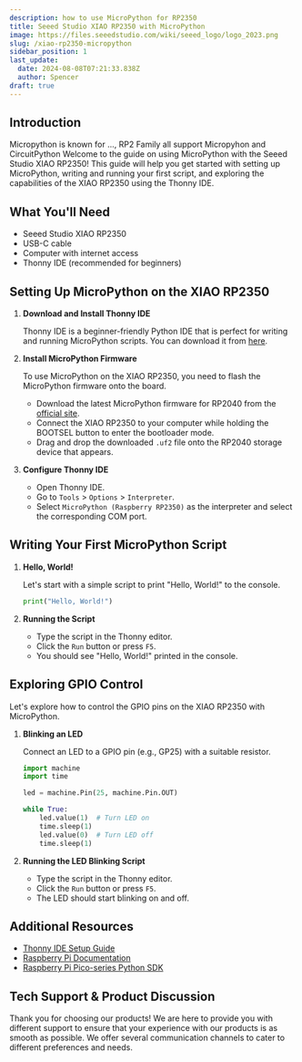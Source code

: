 ```yaml
---
description: how to use MicroPython for RP2350
title: Seeed Studio XIAO RP2350 with MicroPython
image: https://files.seeedstudio.com/wiki/seeed_logo/logo_2023.png
slug: /xiao-rp2350-micropython
sidebar_position: 1
last_update:
  date: 2024-08-08T07:21:33.838Z
  author: Spencer
draft: true
---
```


## Introduction

Micropython is known for ..., RP2 Family all support Micropyhon and CircuitPython
Welcome to the guide on using MicroPython with the Seeed Studio XIAO RP2350! This guide will help you get started with setting up MicroPython, writing and running your first script, and exploring the capabilities of the XIAO RP2350 using the Thonny IDE.

## What You'll Need

- Seeed Studio XIAO RP2350
- USB-C cable
- Computer with internet access
- Thonny IDE (recommended for beginners)

## Setting Up MicroPython on the XIAO RP2350

1. **Download and Install Thonny IDE**

   Thonny IDE is a beginner-friendly Python IDE that is perfect for writing and running MicroPython scripts. You can download it from [here](https://thonny.org/).

2. **Install MicroPython Firmware**

   To use MicroPython on the XIAO RP2350, you need to flash the MicroPython firmware onto the board.

   - Download the latest MicroPython firmware for RP2040 from the [official site](https://micropython.org/download/rp2-pico/).
   - Connect the XIAO RP2350 to your computer while holding the BOOTSEL button to enter the bootloader mode.
   - Drag and drop the downloaded `.uf2` file onto the RP2040 storage device that appears.

3. **Configure Thonny IDE**

   - Open Thonny IDE.
   - Go to `Tools` > `Options` > `Interpreter`.
   - Select `MicroPython (Raspberry RP2350)` as the interpreter and select the corresponding COM port.

## Writing Your First MicroPython Script

1. **Hello, World!**

   Let's start with a simple script to print "Hello, World!" to the console.

   ```python
   print("Hello, World!")
   ```

2. **Running the Script**

   - Type the script in the Thonny editor.
   - Click the `Run` button or press `F5`.
   - You should see "Hello, World!" printed in the console.

## Exploring GPIO Control

Let's explore how to control the GPIO pins on the XIAO RP2350 with MicroPython.

1. **Blinking an LED**

   Connect an LED to a GPIO pin (e.g., GP25) with a suitable resistor.

   ```python
   import machine
   import time

   led = machine.Pin(25, machine.Pin.OUT)

   while True:
       led.value(1)  # Turn LED on
       time.sleep(1)
       led.value(0)  # Turn LED off
       time.sleep(1)
   ```

2. **Running the LED Blinking Script**

   - Type the script in the Thonny editor.
   - Click the `Run` button or press `F5`.
   - The LED should start blinking on and off.

## Additional Resources

- [Thonny IDE Setup Guide](https://raspberrytips.com/thonny-ide-raspberry-pi/)
- [Raspberry Pi Documentation](https://www.raspberrypi.com/documentation/microcontrollers/micropython.html)
- [Raspberry Pi Pico-series Python SDK](https://datasheets.raspberrypi.com/pico/raspberry-pi-pico-python-sdk.pdf)

## Tech Support & Product Discussion

Thank you for choosing our products! We are here to provide you with different support to ensure that your experience with our products is as smooth as possible. We offer several communication channels to cater to different preferences and needs.

<div class="button_tech_support_container">
<a href="https://forum.seeedstudio.com/" class="button_forum"></a> 
<a href="https://www.seeedstudio.com/contacts" class="button_email"></a>
</div>

<div class="button_tech_support_container">
<a href="https://discord.gg/kpY74apCWj" class="button_discord"></a> 
<a href="https://github.com/Seeed-Studio/wiki-documents/discussions/69" class="button_discussion"></a>
</div>
